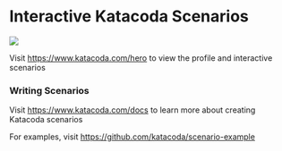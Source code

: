 # Interactive Katacoda Scenarios

[![](http://shields.katacoda.com/katacoda/hero/count.svg)](https://www.katacoda.com/hero "Get your profile on Katacoda.com")

Visit https://www.katacoda.com/hero to view the profile and interactive scenarios

### Writing Scenarios
Visit https://www.katacoda.com/docs to learn more about creating Katacoda scenarios

For examples, visit https://github.com/katacoda/scenario-example
